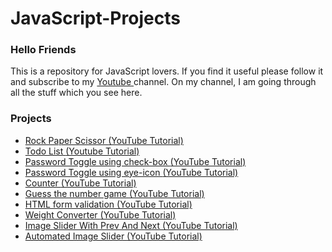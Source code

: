 # JavaScript-Projects
<h3>Hello Friends</h3> 
<p>This is a repository for JavaScript lovers. If you find it useful please follow it and subscribe to my <a href="https://www.youtube.com/channel/UCgWF-ljs8fXb8_BrGB2mGWw"> Youtube </a> channel. On my channel, I am going through all the stuff which you see here.</p>

<h3>Projects</h3> 
<ul>
  <li> <a href="https://github.com/SalarAsker/JavaScript-Projects/tree/main/RockPaperScissor"> Rock Paper Scissor </a> <a href=""> (YouTube Tutorial) <a/> </li>
  <li> <a href="https://github.com/SalarAsker/JavaScript-Projects/tree/main/TodoList"> Todo List </a> <a href="">  (Youtube Tutorial) <a/></li>
  <li> <a href="https://github.com/SalarAsker/JavaScript-Projects/tree/main/TogglePasswordCheckbox"> Password Toggle using check-box </a> <a href=""> (YouTube Tutorial) <a/> </li>
  <li> <a href="https://github.com/SalarAsker/JavaScript-Projects/tree/main/TogglePasswordEyeIcon"> Password Toggle using eye-icon </a> <a href=""> (YouTube Tutorial) <a/></li>
  <li> <a href="https://github.com/SalarAsker/JavaScript-Projects/tree/main/SimpleCounter"> Counter </a> <a href=""> (YouTube Tutorial) <a/> </li>
  <li> <a href="https://github.com/SalarAsker/JavaScript-Projects/tree/main/GuessTheNumber"> Guess the number game </a> <a href=""> (YouTube Tutorial) <a/></li>
  <li> <a href="https://github.com/SalarAsker/JavaScript-Projects/tree/main/FormValidationJoinEmailList"> HTML form validation </a> <a href=""> (YouTube Tutorial)<a/> </li>
  <li> <a href="https://github.com/SalarAsker/JavaScript-Projects/tree/main/WeightConverter"> Weight Converter </a> <a href=""> (YouTube Tutorial)<a/> </li>
  <li> <a href="https://github.com/SalarAsker/JavaScript-Projects/tree/main/ImageSlider"> Image Slider With Prev And Next </a> <a href=""> (YouTube Tutorial) <a/></li>
  <li> <a href="https://github.com/SalarAsker/JavaScript-Projects/tree/main/AutoImageSlider"> Automated Image Slider </a> <a href=""> (YouTube Tutorial)<a/> </li>
</ul>

